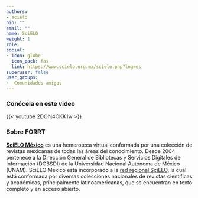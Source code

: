 ```yaml
---
authors:
- scielo
bio: ""
email: ""
name: SciELO
weight: 1
role: 
social:
- icon: globe
  icon_pack: fas
  link: https://www.scielo.org.mx/scielo.php?lng=es
superuser: false
user_groups:
-  Comunidades amigas
---
```


### Conócela en este video

{{< youtube 2DOhj4CKK1w >}} 

### Sobre FORRT

**[SciELO México](https://www.scielo.org.mx/scielo.php?lng=es)** es una hemeroteca virtual conformada por una colección de revistas mexicanas de todas las áreas del conocimiento. Desde 2004 pertenece a la Dirección General de Bibliotecas y Servicios Digitales de Información (DGBSDI) de la Universidad Nacional Autónoma de México (UNAM).
SciELO México está incorporado a la [red regional SciELO](https://scielo.org/es/sobre-el-scielo/red-scielo/), la cual está conformada por diversas colecciones nacionales de revistas científicas y académicas, principalmente latinoamericanas, que se encuentran en texto completo y en acceso abierto.


